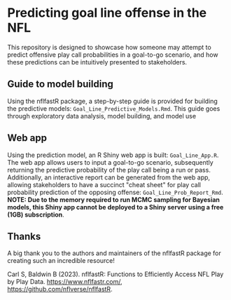 # Predicting goal line offense in the NFL
This repository is designed to showcase how someone may attempt to predict offensive play call probabilities in a goal-to-go scenario, and how these predictions can be intuitively presented to stakeholders.
## Guide to model building
Using the nflfastR package, a step-by-step guide is provided for building the predictive models: `Goal_Line_Predictive_Models.Rmd`. This guide goes through exploratory data analysis, model building, and model use  
## Web app
Using the prediction model, an R Shiny web app is built: `Goal_Line_App.R`. The web app allows users to input a goal-to-go scenario, subsequently returning the predictive probability of the play call being a run or pass. Additionally, an interactive report can be generated from the web app, allowing stakeholders to have a succinct "cheat sheet" for play call probability prediction of the opposing offense: `Goal_Line_Prob_Report_Rmd`. **NOTE: Due to the memory required to run MCMC sampling for Bayesian models, this Shiny app cannot be deployed to a Shiny server using a free (1GB) subscription**.
## Thanks
A big thank you to the authors and maintainers of the nflfastR package for creating such an incredible resource!

Carl S, Baldwin B (2023). nflfastR: Functions to Efficiently Access NFL Play by Play Data. https://www.nflfastr.com/, https://github.com/nflverse/nflfastR.
